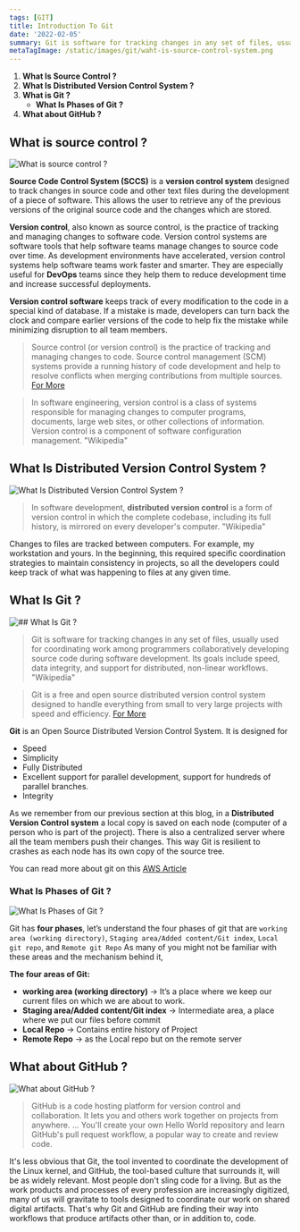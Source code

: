 ```yaml
---
tags: [GIT]
title: Introduction To Git
date: '2022-02-05'
summary: Git is software for tracking changes in any set of files, usually used for coordinating work among programmers collaboratively developing source code during software development.
metaTagImage: /static/images/git/waht-is-source-control-system.png
---
```


1. **What Is Source Control ?**
2. **What Is Distributed Version Control System ?**
3. **What is Git ?**
    - **What Is Phases of Git ?**
4. **What about GitHub ?**

## What is source control ?

![What is source control ?](/static/images/git/waht-is-source-control-system.png)

**Source Code Control System (SCCS)** is a **version control system** designed to track changes in source code and other text files during the development of a piece of software. This allows the user to retrieve any of the previous versions of the original source code and the changes which are stored.

**Version control**, also known as source control, is the practice of tracking and managing changes to software code. Version control systems are software tools that help software teams manage changes to source code over time. As development environments have accelerated, version control systems help software teams work faster and smarter. They are especially useful for **DevOps** teams since they help them to reduce development time and increase successful deployments.

**Version control software** keeps track of every modification to the code in a special kind of database. If a mistake is made, developers can turn back the clock and compare earlier versions of the code to help fix the mistake while minimizing disruption to all team members.


> Source control (or version control) is the practice of tracking and managing changes to code. Source control management (SCM) systems provide a running history of code development and help to resolve conflicts when merging contributions from multiple sources. [For More](https://aws.amazon.com/devops/source-control/)

> In software engineering, version control is a class of systems responsible for managing changes to computer programs, documents, large web sites, or other collections of information. Version control is a component of software configuration management. "Wikipedia"


## What Is Distributed Version Control System ?

![What Is Distributed Version Control System ?](/static/images/git/what-is-distributed-version-control-system.png)

> In software development, **distributed version control** is a form of version control in which the complete codebase, including its full history, is mirrored on every developer's computer. "Wikipedia"

Changes to files are tracked between computers. For example, my workstation and yours. In the beginning, this required specific coordination strategies to maintain consistency in projects, so all the developers could keep track of what was happening to files at any given time.

## What Is Git ?

![## What Is Git ?](/static/images/git/what-is-git.png)

> Git is software for tracking changes in any set of files, usually used for coordinating work among programmers collaboratively developing source code during software development. Its goals include speed, data integrity, and support for distributed, non-linear workflows. "Wikipedia"

> Git is a free and open source distributed version control system designed to handle everything from small to very large projects with speed and efficiency. [For More](https://git-scm.com/)

**Git** is an Open Source Distributed Version Control System. It is designed for
- Speed
- Simplicity
- Fully Distributed
- Excellent support for parallel development, support for hundreds of parallel branches.
- Integrity

As we remember from our previous section at this blog, in a **Distributed Version Control system** a local copy is saved on each node (computer of a person who is part of the project). There is also a centralized server where all the team members push their changes. This way Git is resilient to crashes as each node has its own copy of the source tree.

You can read more about git on this [AWS Article](https://aws.amazon.com/devops/source-control/git/)

### What Is Phases of Git ?

![What Is Phases of Git ?](/static/images/git/git-4-phases.png)

Git has **four phases**, let’s understand the four phases of git that are `working area (working directory)`, `Staging area/Added content/Git index`, `Local git repo`, and `Remote git Repo` As many of you might not be familiar with these areas and the mechanism behind it,

**The four areas of Git:**
-  **working area (working directory)** -> It’s a place where we keep our current files on which we are about to work.
- **Staging area/Added content/Git index** -> Intermediate area, a place where we put our files before commit
- **Local Repo** -> Contains entire history of Project
- **Remote Repo** -> as the Local repo but on the remote server

## What about GitHub ?

![What about GitHub ?](/static/images/git/what-about-github.webp)

> GitHub is a code hosting platform for version control and collaboration. It lets you and others work together on projects from anywhere. ... You'll create your own Hello World repository and learn GitHub's pull request workflow, a popular way to create and review code.

It's less obvious that Git, the tool invented to coordinate the development of the Linux kernel, and GitHub, the tool-based culture that surrounds it, will be as widely relevant. Most people don't sling code for a living. But as the work products and processes of every profession are increasingly digitized, many of us will gravitate to tools designed to coordinate our work on shared digital artifacts. That's why Git and GitHub are finding their way into workflows that produce artifacts other than, or in addition to, code.
